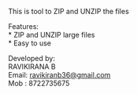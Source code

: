 This is tool to ZIP and UNZIP the files

Features:\
    * ZIP and UNZIP large files\
    * Easy to use

Developed by:\
RAVIKIRANA B\
Email: ravikiranb36@gmail.com\
Mob : 8722735675